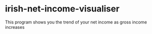 # irish-net-income-visualiser
This program shows you the trend of your net income as gross income increases
